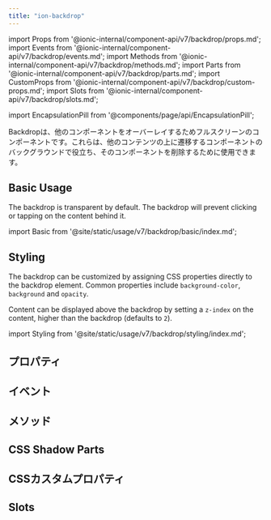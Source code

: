 ```yaml
---
title: "ion-backdrop"
---
```

import Props from '@ionic-internal/component-api/v7/backdrop/props.md';
import Events from '@ionic-internal/component-api/v7/backdrop/events.md';
import Methods from '@ionic-internal/component-api/v7/backdrop/methods.md';
import Parts from '@ionic-internal/component-api/v7/backdrop/parts.md';
import CustomProps from '@ionic-internal/component-api/v7/backdrop/custom-props.md';
import Slots from '@ionic-internal/component-api/v7/backdrop/slots.md';

import EncapsulationPill from '@components/page/api/EncapsulationPill';

<EncapsulationPill type="shadow" />

Backdropは、他のコンポーネントをオーバーレイするためフルスクリーンのコンポーネントです。これらは、他のコンテンツの上に遷移するコンポーネントのバックグラウンドで役立ち、そのコンポーネントを削除するために使用できます。

## Basic Usage

The backdrop is transparent by default. The backdrop will prevent clicking or tapping on the content behind it.

import Basic from '@site/static/usage/v7/backdrop/basic/index.md';

<Basic />

## Styling

The backdrop can be customized by assigning CSS properties directly to the backdrop element. Common properties include `background-color`, `background` and `opacity`. 

Content can be displayed above the backdrop by setting a `z-index` on the content, higher than the backdrop (defaults to `2`).

import Styling from '@site/static/usage/v7/backdrop/styling/index.md';

<Styling />

## プロパティ
<Props />

## イベント
<Events />

## メソッド
<Methods />

## CSS Shadow Parts
<Parts />

## CSSカスタムプロパティ
<CustomProps />

## Slots
<Slots />